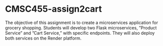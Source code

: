 # CMSC455-assign2cart
The objective of this assignment is to create a microservices application for grocery shopping. Students will develop two Flask microservices, ”Product Service” and ”Cart Service,” with specific endpoints. They will also deploy both services on the Render platform.
